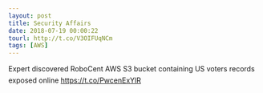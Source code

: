 ```yaml
---
layout: post
title: Security Affairs
date: 2018-07-19 00:00:22
tourl: http://t.co/V3OIFUqNCm
tags: [AWS]
---
```

Expert discovered RoboCent AWS S3 bucket containing US voters records exposed online  https://t.co/PwcenExYlR